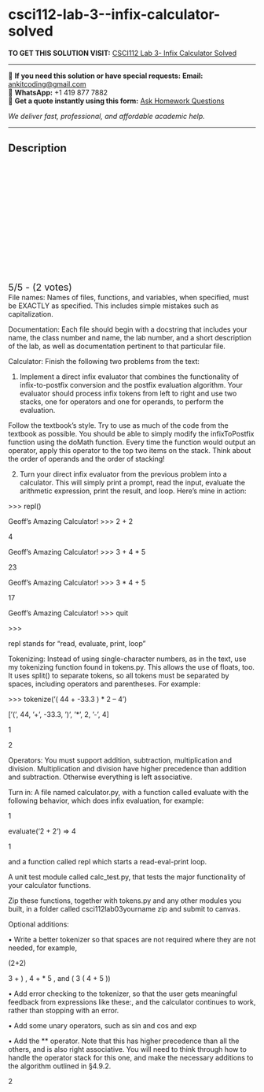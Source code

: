 # csci112-lab-3--infix-calculator-solved
**TO GET THIS SOLUTION VISIT:** [CSCI112  Lab 3- Infix Calculator Solved](https://www.ankitcodinghub.com/product/csci112-infix-calculator-solved/)


---

📩 **If you need this solution or have special requests:** **Email:** ankitcoding@gmail.com  
📱 **WhatsApp:** +1 419 877 7882  
📄 **Get a quote instantly using this form:** [Ask Homework Questions](https://www.ankitcodinghub.com/services/ask-homework-questions/)

*We deliver fast, professional, and affordable academic help.*

---

<h2>Description</h2>



<div class="kk-star-ratings kksr-auto kksr-align-center kksr-valign-top" data-payload="{&quot;align&quot;:&quot;center&quot;,&quot;id&quot;:&quot;117361&quot;,&quot;slug&quot;:&quot;default&quot;,&quot;valign&quot;:&quot;top&quot;,&quot;ignore&quot;:&quot;&quot;,&quot;reference&quot;:&quot;auto&quot;,&quot;class&quot;:&quot;&quot;,&quot;count&quot;:&quot;2&quot;,&quot;legendonly&quot;:&quot;&quot;,&quot;readonly&quot;:&quot;&quot;,&quot;score&quot;:&quot;5&quot;,&quot;starsonly&quot;:&quot;&quot;,&quot;best&quot;:&quot;5&quot;,&quot;gap&quot;:&quot;4&quot;,&quot;greet&quot;:&quot;Rate this product&quot;,&quot;legend&quot;:&quot;5\/5 - (2 votes)&quot;,&quot;size&quot;:&quot;24&quot;,&quot;title&quot;:&quot;CSCI112 &nbsp;Lab 3- Infix Calculator Solved&quot;,&quot;width&quot;:&quot;138&quot;,&quot;_legend&quot;:&quot;{score}\/{best} - ({count} {votes})&quot;,&quot;font_factor&quot;:&quot;1.25&quot;}">

<div class="kksr-stars">

<div class="kksr-stars-inactive">
            <div class="kksr-star" data-star="1" style="padding-right: 4px">


<div class="kksr-icon" style="width: 24px; height: 24px;"></div>
        </div>
            <div class="kksr-star" data-star="2" style="padding-right: 4px">


<div class="kksr-icon" style="width: 24px; height: 24px;"></div>
        </div>
            <div class="kksr-star" data-star="3" style="padding-right: 4px">


<div class="kksr-icon" style="width: 24px; height: 24px;"></div>
        </div>
            <div class="kksr-star" data-star="4" style="padding-right: 4px">


<div class="kksr-icon" style="width: 24px; height: 24px;"></div>
        </div>
            <div class="kksr-star" data-star="5" style="padding-right: 4px">


<div class="kksr-icon" style="width: 24px; height: 24px;"></div>
        </div>
    </div>

<div class="kksr-stars-active" style="width: 138px;">
            <div class="kksr-star" style="padding-right: 4px">


<div class="kksr-icon" style="width: 24px; height: 24px;"></div>
        </div>
            <div class="kksr-star" style="padding-right: 4px">


<div class="kksr-icon" style="width: 24px; height: 24px;"></div>
        </div>
            <div class="kksr-star" style="padding-right: 4px">


<div class="kksr-icon" style="width: 24px; height: 24px;"></div>
        </div>
            <div class="kksr-star" style="padding-right: 4px">


<div class="kksr-icon" style="width: 24px; height: 24px;"></div>
        </div>
            <div class="kksr-star" style="padding-right: 4px">


<div class="kksr-icon" style="width: 24px; height: 24px;"></div>
        </div>
    </div>
</div>


<div class="kksr-legend" style="font-size: 19.2px;">
            5/5 - (2 votes)    </div>
    </div>
File names: Names of files, functions, and variables, when specified, must be EXACTLY as specified. This includes simple mistakes such as capitalization.

Documentation: Each file should begin with a docstring that includes your name, the class number and name, the lab number, and a short description of the lab, as well as documentation pertinent to that particular file.

Calculator: Finish the following two problems from the text:

1. Implement a direct infix evaluator that combines the functionality of infix-to-postfix conversion and the postfix evaluation algorithm. Your evaluator should process infix tokens from left to right and use two stacks, one for operators and one for operands, to perform the evaluation.

Follow the textbook’s style. Try to use as much of the code from the textbook as possible. You should be able to simply modify the infixToPostfix function using the doMath function. Every time the function would output an operator, apply this operator to the top two items on the stack. Think about the order of operands and the order of stacking!

2. Turn your direct infix evaluator from the previous problem into a calculator. This will simply print a prompt, read the input, evaluate the arithmetic expression, print the result, and loop. Here’s mine in action:

&gt;&gt;&gt; repl()

Geoff’s Amazing Calculator! &gt;&gt;&gt; 2 + 2

4

Geoff’s Amazing Calculator! &gt;&gt;&gt; 3 + 4 * 5

23

Geoff’s Amazing Calculator! &gt;&gt;&gt; 3 * 4 + 5

17

Geoff’s Amazing Calculator! &gt;&gt;&gt; quit

&gt;&gt;&gt;

repl stands for “read, evaluate, print, loop”

Tokenizing: Instead of using single-character numbers, as in the text, use my tokenizing function found in tokens.py. This allows the use of floats, too. It uses split() to separate tokens, so all tokens must be separated by spaces, including operators and parentheses. For example:

&gt;&gt;&gt; tokenize(’( 44 + -33.3 ) * 2 – 4’)

[’(’, 44, ’+’, -33.3, ’)’, ’*’, 2, ’-’, 4]

1

2

Operators: You must support addition, subtraction, multiplication and division. Multiplication and division have higher precedence than addition and subtraction. Otherwise everything is left associative.

Turn in: A file named calculator.py, with a function called evaluate with the following behavior, which does infix evaluation, for example:

1

evaluate(‘2 + 2’) =&gt; 4

1

and a function called repl which starts a read-eval-print loop.

A unit test module called calc_test.py, that tests the major functionality of your calculator functions.

Zip these functions, together with tokens.py and any other modules you built, in a folder called csci112lab03yourname zip and submit to canvas.

Optional additions:

• Write a better tokenizer so that spaces are not required where they are not needed, for example,

(2+2)

3 + ) , 4 + * 5 , and ( 3 ( 4 + 5 ))

• Add error checking to the tokenizer, so that the user gets meaningful feedback from expressions like these:, and the calculator continues to work, rather than stopping with an error.

• Add some unary operators, such as sin and cos and exp

• Add the ** operator. Note that this has higher precedence than all the others, and is also right associative. You will need to think through how to handle the operator stack for this one, and make the necessary additions to the algorithm outlined in §4.9.2.

2

